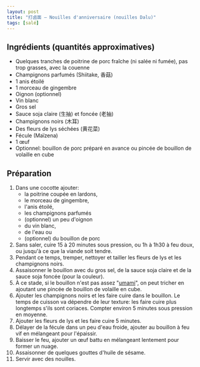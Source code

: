 ```yaml
---
layout: post
title: "打卤面 – Nouilles d'anniversaire (nouilles Dalu)"
tags: [salé]
---
```


## Ingrédients (quantités approximatives)
* Quelques tranches de poitrine de porc fraîche (ni salée ni fumée), pas trop grasses, avec la couenne
* Champignons parfumés (Shiitake, 香菇)
* 1 anis étoilé
* 1 morceau de gingembre
* Oignon (optionnel)
* Vin blanc
* Gros sel
* Sauce soja claire (生抽) et foncée (老抽)
* Champignons noirs (木耳)
* Des fleurs de lys séchées (黄花菜)
* Fécule (Maïzena)
* 1 œuf
* Optionnel: bouillon de porc préparé en avance ou pincée de bouillon de volaille en cube

## Préparation
1. Dans une cocotte ajouter:
   -  la poitrine coupée en lardons, 
   -  le morceau de gingembre, 
   -  l'anis étoilé, 
   -  les champignons parfumés
   -  (optionnel) un peu d'oignon
   -  du vin blanc,
   -  de l'eau ou
   -  (optionnel) du bouillon de porc
2. Sans saler, cuire 15 à 20 minutes sous pression, ou 1h à 1h30 à feu doux, ou jusqu'à ce que la viande soit tendre.
3. Pendant ce temps, tremper, nettoyer et tailler les fleurs de lys et les champignons noirs.
4. Assaisonner le bouillon avec du gros sel, de la sauce soja claire et de la sauce soja foncée (pour la couleur).
5. À ce stade, si le bouillon n'est pas assez "[umami](https://fr.wikipedia.org/wiki/Umami)", on peut tricher en ajoutant une pincée de bouillon de volaille en cube.
6. Ajouter les champignons noirs et les faire cuire dans le bouillon. Le temps de cuisson va dépendre de leur texture: les faire cuire plus longtemps s'ils sont coriaces. Compter environ 5 minutes sous pression en moyenne.
7. Ajouter les fleurs de lys et les faire cuire 5 minutes.
8. Délayer de la fécule dans un peu d'eau froide, ajouter au bouillon à feu vif en mélangeant pour l'épaissir.
9. Baisser le feu, ajouter un œuf battu en mélangeant lentement pour former un nuage.
10. Assaisonner de quelques gouttes d'huile de sésame.
11. Servir avec des nouilles.
